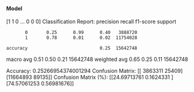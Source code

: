 #### Model
[1 1 0 ... 0 0 0]
Classification Report:
              precision    recall  f1-score   support

           0       0.25      0.99      0.40   3888720
           1       0.78      0.01      0.02  11754028

    accuracy                           0.25  15642748
   macro avg       0.51      0.50      0.21  15642748
weighted avg       0.65      0.25      0.11  15642748

Accuracy: 0.25266954374001294
Confusion Matrix:
[[ 3863311    25409]
 [11664893    89135]]
Confusion Matrix (%):
[[24.69713761  0.1624331 ]
 [74.57061253  0.56981676]]
